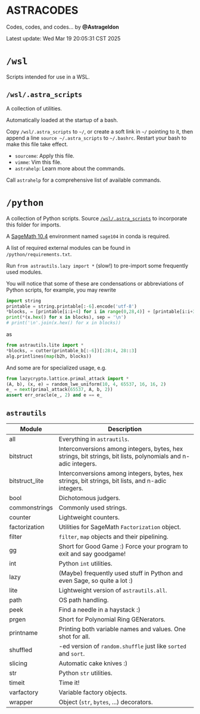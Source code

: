 # ASTRACODES

Codes, codes, and codes...
by **@Astrageldon**

Latest update: Wed Mar 19 20:05:31 CST 2025


# `/wsl`
Scripts intended for use in a WSL.

## `/wsl/.astra_scripts`<span id=".astra_scripts"/>
A collection of utilities.

Automatically loaded at the startup of a bash.

Copy `/wsl/.astra_scripts` to `~/`, or create a soft link in `~/` pointing to it, then append a line `source ~/.astra_scripts` to `~/.bashrc`. Restart your bash to make this file take effect.

* `sourceme`: Apply this file.
* `vimme`: Vim this file.
* `astrahelp`: Learn more about the commands.

Call `astrahelp` for a comprehensive list of available commands.


# `/python`

A collection of Python scripts. Source [`/wsl/.astra_scripts`](#.astra_scripts) to incorporate this folder for imports.

A [SageMath 10.4](https://doc.sagemath.org/html/en/installation/index.html#windows) environment named `sage104` in conda is required.

A list of required external modules can be found in `/python/requirements.txt`.

Run `from astrautils.lazy import *` (slow!) to pre-import some frequently used modules.

You will notice that some of these are condensations or abbreviations of Python scripts, for example, you may rewrite
```python
import string
printable = string.printable[:-6].encode('utf-8')
*blocks, = [printable[i:i+4] for i in range(0,28,4)] + [printable[i:i+3] for i in range(28,len(printable),3)]
print(*(x.hex() for x in blocks), sep = '\n')
# print('\n'.join(x.hex() for x in blocks))
```
as
```python
from astrautils.lite import *
*blocks, = cutter(printable_b[:-6])[:28:4, 28::3]
alg.printlines(map(b2h, blocks))
```
And some are for specialized usage, e.g.
```python
from lazycrypto.lattice.primal_attack import *
(A, b), (x, e) = random_lwe_uniform(10, 4, 65537, 16, 16, 2)
e_ = next(primal_attack(65537, A, b, 2))
assert err_oracle(e_, 2) and e == e_
```

## `astrautils`

| Module | Description |
| ------ | ----------- |
| all    | Everything in `astrautils`. |
| bitstruct | Interconversions among integers, bytes, hex strings, bit strings, bit lists, polynomials and n-adic integers. |
| bitstruct_lite | Interconversions among integers, bytes, hex strings, bit strings, bit lists, and n-adic integers. |
| bool | Dichotomous judgers. |
| commonstrings | Commonly used strings. |
| counter | Lightweight counters. |
| factorization | Utilities for SageMath `Factorization` object. |
| filter | `filter`, `map` objects and their pipelining. |
| gg | Short for Good Game :\) Force your program to exit and say goodgame! |
| int | Python `int` utilities. |
| lazy | (Maybe) frequently used stuff in Python and even Sage, so quite a lot :\) |
| lite | Lightweight version of `astrautils.all`. |
| path | OS path handling. |
| peek | Find a needle in a haystack :\) |
| prgen | Short for Polynomial Ring GENerators. |
| printname | Printing both variable names and values. One shot for all. |
| shuffled | -ed version of `random.shuffle` just like `sorted` and `sort`. |
| slicing | Automatic cake knives :\) |
| str | Python `str` utilities. |
| timeit | Time it! |
| varfactory | Variable factory objects. |
| wrapper | Object (`str`, `bytes`, ...) decorators. |


